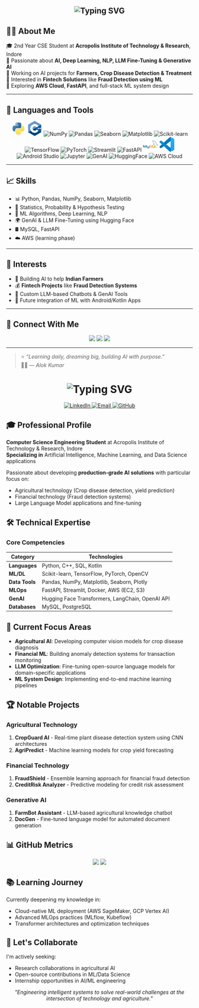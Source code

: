 <!-- Intro Typing Animation -->
<h2 align="center">
  <img src="https://readme-typing-svg.demolab.com?font=Fira+Code&weight=600&size=24&pause=1000&color=F77F00&center=true&vCenter=true&width=600&lines=Hii+%F0%9F%91%8B%2C+I'm+Alok+Kumar;Data+Scientist+%7C+AI+Engineer+%7C+ML+Engineer;MLOps+Engineer+%7C+LLM+%7C+GenAI+Enthusiast;Building+AI+Solutions+for+Farmers+%F0%9F%8C%B1+%7C+Fintech+Innovator" alt="Typing SVG" />
</h2>

## 👨‍💻 About Me

🎓 2nd Year CSE Student at **Acropolis Institute of Technology & Research**, Indore  
🧠 Passionate about **AI, Deep Learning, NLP, LLM Fine-Tuning & Generative AI**  
🌾 Working on AI projects for **Farmers, Crop Disease Detection & Treatment**  
💸 Interested in **Fintech Solutions** like **Fraud Detection using ML**  
🚀 Exploring **AWS Cloud**, **FastAPI**, and full-stack ML system design  

---

## 🚀 Languages and Tools

<p align="center">

  <!-- Programming Languages -->
  <img src="https://raw.githubusercontent.com/devicons/devicon/master/icons/python/python-original.svg" alt="Python" width="40" height="40"/>
  <img src="https://raw.githubusercontent.com/devicons/devicon/master/icons/cplusplus/cplusplus-original.svg" alt="C++" width="40" height="40"/>
  
  <!-- Libraries & Frameworks -->
  <img src="https://numpy.org/images/logo.svg" alt="NumPy" width="40" height="40"/>
  <img src="https://pandas.pydata.org/static/img/pandas_white.svg" alt="Pandas" width="40" height="40"/>
  <img src="https://seaborn.pydata.org/_static/logo-wide-lightbg.svg" alt="Seaborn" width="40" height="40"/>
  <img src="https://matplotlib.org/stable/_static/logo2_compressed.svg" alt="Matplotlib" width="40" height="40"/>
  <img src="https://upload.wikimedia.org/wikipedia/commons/0/05/Scikit_learn_logo_small.svg" alt="Scikit-learn" width="40" height="40"/>
  <img src="https://www.vectorlogo.zone/logos/tensorflow/tensorflow-icon.svg" alt="TensorFlow" width="40" height="40"/>
  <img src="https://upload.wikimedia.org/wikipedia/commons/1/10/PyTorch_logo_icon.svg" alt="PyTorch" width="40" height="40"/>
  <img src="https://streamlit.io/images/brand/streamlit-logo-primary-colormark-darktext.png" alt="Streamlit" width="40" height="40"/>
  <img src="https://avatars.githubusercontent.com/u/5022189?s=200&v=4" alt="FastAPI" width="40" height="40"/>

  <!-- Tools -->
  <img src="https://raw.githubusercontent.com/devicons/devicon/master/icons/mysql/mysql-original-wordmark.svg" alt="MySQL" width="40" height="40"/>
  <img src="https://raw.githubusercontent.com/devicons/devicon/master/icons/vscode/vscode-original.svg" alt="VS Code" width="40" height="40"/>
  <img src="https://upload.wikimedia.org/wikipedia/commons/8/8f/Android_Studio_icon.svg" alt="Android Studio" width="40" height="40"/>
  <img src="https://upload.wikimedia.org/wikipedia/commons/3/38/Jupyter_logo.svg" alt="Jupyter" width="40" height="40"/>
  <img src="https://cdn-icons-png.flaticon.com/512/8619/8619208.png" alt="GenAI" width="40" height="40"/>
  <img src="https://huggingface.co/datasets/huggingface/brand-assets/resolve/main/hf-logo.png" alt="HuggingFace" width="40" height="40"/>
  <img src="https://cdn-icons-png.flaticon.com/512/1183/1183621.png" alt="AWS Cloud" width="40" height="40"/>

</p>

---

## 📈 Skills

- 📊 Python, Pandas, NumPy, Seaborn, Matplotlib  
- 📐 Statistics, Probability & Hypothesis Testing  
- 🧠 ML Algorithms, Deep Learning, NLP  
- 🌍 GenAI & LLM Fine-Tuning using Hugging Face  
- 🛢️ MySQL, FastAPI  
- ☁️ AWS (learning phase)  

---

## 🌱 Interests

- 🤖 Building AI to help **Indian Farmers**  
- 💰 **Fintech Projects** like **Fraud Detection Systems**  
- 🧠 Custom LLM-based Chatbots & GenAI Tools  
- 🔗 Future integration of ML with Android/Kotlin Apps  

---

## 🔗 Connect With Me

<p align="center">
  <a href="mailto:alok33778@gmail.com"><img src="https://img.shields.io/badge/Gmail-D14836?style=for-the-badge&logo=gmail&logoColor=white"/></a>
  <a href="https://www.linkedin.com/in/alok-kumar-784025309"><img src="https://img.shields.io/badge/LinkedIn-0A66C2?style=for-the-badge&logo=linkedin&logoColor=white"/></a>
  <a href="https://github.com/alokkumar0987"><img src="https://img.shields.io/badge/GitHub-000000?style=for-the-badge&logo=github&logoColor=white"/></a>
</p>

---

> ⭐ *“Learning daily, dreaming big, building AI with purpose.”*  
> 🧑‍💻 *— Alok Kumar*



<!-- Professional Header with Typing Animation -->
<h1 align="center">
  <img src="https://readme-typing-svg.demolab.com?font=Fira+Code&weight=600&size=26&duration=4000&pause=1000&color=2E8B57&center=true&vCenter=true&width=650&lines=Hello+World+%F0%9F%91%8B%2C+I'm+Alok+Kumar;Data+Science+%26+Machine+Learning+Engineer;MLOps+%7C+Generative+AI+%7C+LLM+Specialist;Building+AI+Solutions+for+Agriculture+%26+Fintech" alt="Typing SVG" />
</h1>

<p align="center">
  <a href="https://www.linkedin.com/in/alok-kumar-784025309/">
    <img src="https://img.shields.io/badge/-LinkedIn-0A66C2?style=flat-square&logo=LinkedIn&logoColor=white" alt="LinkedIn"/>
  </a>
  <a href="mailto:alok33778@gmail.com">
    <img src="https://img.shields.io/badge/-Email-D14836?style=flat-square&logo=Gmail&logoColor=white" alt="Email"/>
  </a>
  <a href="https://github.com/alokkumar0987">
    <img src="https://img.shields.io/badge/-GitHub-181717?style=flat-square&logo=GitHub&logoColor=white" alt="GitHub"/>
  </a>
</p>

## 🎓 Professional Profile

**Computer Science Engineering Student** at Acropolis Institute of Technology & Research, Indore  
**Specializing in** Artificial Intelligence, Machine Learning, and Data Science applications  

Passionate about developing **production-grade AI solutions** with particular focus on:
- Agricultural technology (Crop disease detection, yield prediction)
- Financial technology (Fraud detection systems)
- Large Language Model applications and fine-tuning

## 🛠️ Technical Expertise

### Core Competencies
<div align="center">

| Category        | Technologies                                                                 |
|-----------------|-----------------------------------------------------------------------------|
| **Languages**   | Python, C++, SQL, Kotlin                                                    |
| **ML/DL**       | Scikit-learn, TensorFlow, PyTorch, OpenCV                                   |
| **Data Tools**  | Pandas, NumPy, Matplotlib, Seaborn, Plotly                                  |
| **MLOps**       | FastAPI, Streamlit, Docker, AWS (EC2, S3)                                   |
| **GenAI**       | Hugging Face Transformers, LangChain, OpenAI API                            |
| **Databases**   | MySQL, PostgreSQL                                                           |

</div>

## 🔬 Current Focus Areas

- **Agricultural AI**: Developing computer vision models for crop disease diagnosis
- **Financial ML**: Building anomaly detection systems for transaction monitoring
- **LLM Optimization**: Fine-tuning open-source language models for domain-specific applications
- **ML System Design**: Implementing end-to-end machine learning pipelines

## 🏆 Notable Projects

### Agricultural Technology
1. **CropGuard AI** - Real-time plant disease detection system using CNN architectures
2. **AgriPredict** - Machine learning models for crop yield forecasting

### Financial Technology
1. **FraudShield** - Ensemble learning approach for financial fraud detection
2. **CreditRisk Analyzer** - Predictive modeling for credit risk assessment

### Generative AI
1. **FarmBot Assistant** - LLM-based agricultural knowledge chatbot
2. **DocGen** - Fine-tuned language model for automated document generation

## 📊 GitHub Metrics

<p align="center">
  <img width="48%" src="https://github-readme-stats.vercel.app/api?username=alokkumar0987&show_icons=true&theme=merko&hide_border=true" />
  <img width="48%" src="https://github-readme-streak-stats.herokuapp.com/?user=alokkumar0987&theme=merko&hide_border=true" />
</p>

## 📚 Learning Journey

Currently deepening my knowledge in:
- Cloud-native ML deployment (AWS SageMaker, GCP Vertex AI)
- Advanced MLOps practices (MLflow, Kubeflow)
- Transformer architectures and optimization techniques

## 🤝 Let's Collaborate

I'm actively seeking:
- Research collaborations in agricultural AI
- Open-source contributions in ML/Data Science
- Internship opportunities in AI/ML engineering

<p align="center">
  <em>"Engineering intelligent systems to solve real-world challenges at the intersection of technology and agriculture."</em>
</p>
